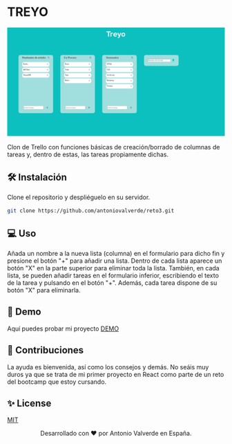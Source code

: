 # TREYO

<p align="center">
  <img src="src/img/preview.jpg" width="600" alt="preview">
</p>

Clon de Trello con funciones básicas de creación/borrado de columnas de tareas y, dentro de estas, las tareas propiamente dichas.

## 🛠️ Instalación

Clone el repositorio y despliéguelo en su servidor.

```bash
git clone https://github.com/antoniovalverde/reto3.git
```

## 💻 Uso

Añada un nombre a la nueva lista (columna) en el formulario para dicho fin y presione el botón "+" para añadir una lista.
Dentro de cada lista aparece un botón "X" en la parte superior para eliminar toda la lista.
También, en cada lista, se pueden añadir tareas en el formulario inferior, escribiendo el texto de la tarea y pulsando en el
botón "+". Además, cada tarea dispone de su botón "X" para eliminarla.


## 🚀 Demo 

Aquí puedes probar mi proyecto [DEMO](https://antoniovalverde.github.io/reto3/)


## 🍰 Contribuciones
La ayuda es bienvenida, así como los consejos y demás. No seáis muy duros ya que se trata de mi primer proyecto en React como parte de un reto del bootcamp que estoy cursando.



## ✨ License
[MIT](https://choosealicense.com/licenses/mit/)



<p align="center">
Desarrollado con ❤️ por Antonio Valverde en España. 
</p>
